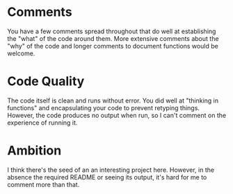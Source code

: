 # Comments
You have a few comments spread throughout that do well at establishing the "what" of the code around them. More extensive comments about the "why" of the code and longer comments to document functions would be welcome.

# Code Quality
The code itself is clean and runs without error. You did well at "thinking in functions" and encapsulating your code to prevent retyping things. However, the code produces no output when run, so I can't comment on the experience of running it.

# Ambition
I think there's the seed of an an interesting project here. However, in the absence the required README or seeing its output, it's hard for me to comment more than that.
